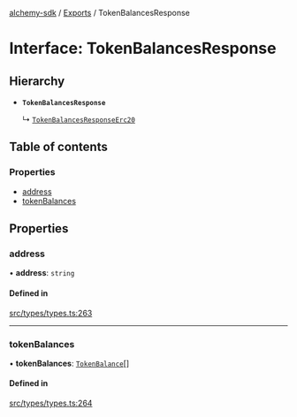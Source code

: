 [alchemy-sdk](../README.md) / [Exports](../modules.md) / TokenBalancesResponse

# Interface: TokenBalancesResponse

## Hierarchy

- **`TokenBalancesResponse`**

  ↳ [`TokenBalancesResponseErc20`](TokenBalancesResponseErc20.md)

## Table of contents

### Properties

- [address](TokenBalancesResponse.md#address)
- [tokenBalances](TokenBalancesResponse.md#tokenbalances)

## Properties

### address

• **address**: `string`

#### Defined in

[src/types/types.ts:263](https://github.com/alchemyplatform/alchemy-sdk-js/blob/873c9882/src/types/types.ts#L263)

___

### tokenBalances

• **tokenBalances**: [`TokenBalance`](../modules.md#tokenbalance)[]

#### Defined in

[src/types/types.ts:264](https://github.com/alchemyplatform/alchemy-sdk-js/blob/873c9882/src/types/types.ts#L264)
